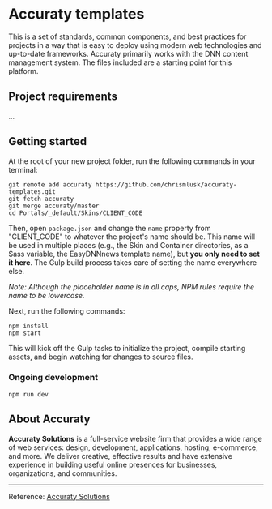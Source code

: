# Accuraty templates

This is a set of standards, common components, and best practices for projects in a way that is easy to deploy using modern web technologies and up-to-date frameworks. Accuraty primarily works with the DNN content management system. The files included are a starting point for this platform.

## Project requirements

...

## Getting started

At the root of your new project folder, run the following commands in your terminal:

```
git remote add accuraty https://github.com/chrismlusk/accuraty-templates.git
git fetch accuraty
git merge accuraty/master
cd Portals/_default/Skins/CLIENT_CODE
```

Then, open `package.json` and change the `name` property from "CLIENT_CODE" to whatever the project's name should be. This name will be used in multiple places (e.g., the Skin and Container directories, as a Sass variable, the EasyDNNnews template name), but **you only need to set it here**. The Gulp build process takes care of setting the name everywhere else.

_Note: Although the placeholder name is in all caps, NPM rules require the name to be lowercase._

Next, run the following commands:

```
npm install
npm start
```

This will kick off the Gulp tasks to initialize the project, compile starting assets, and begin watching for changes to source files.

### Ongoing development

`npm run dev`

## About Accuraty

**Accuraty Solutions** is a full-service website firm that provides a wide range of web services: design, development, applications, hosting, e-commerce, and more. We deliver creative, effective results and have extensive experience in building useful online presences for businesses, organizations, and communities.

---

Reference: [Accuraty Solutions](http://www.accuraty.com)
